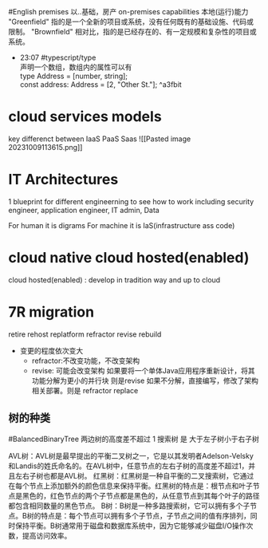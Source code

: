 #English 
premises 以..基础，房产
on-premises capabilities 本地(运行)能力
"Greenfield" 指的是一个全新的项目或系统，没有任何既有的基础设施、代码或限制。
"Brownfield" 相对比，指的是已经存在的、有一定规模和复杂性的项目或系统。
- 23:07 #typescript/type <br>声明一个数组，数组内的属性可以有<br>type Address = \[number, string\];<br>const address: Address = \[2, "Other St."\]; ^a3fbit
# cloud services models
key differenct between IaaS PaaS Saas
![[Pasted image 20231009113615.png]]


# IT Architectures
1 blueprint for different engineerning to see how to work
including security engineer, application engineer, IT admin, Data

For human it is digrams
For machine it is IaS(infrastructure ass code)

# cloud native  cloud hosted(enabled)
 cloud hosted(enabled) : develop in tradition way and up to cloud


# 7R migration
retire 
rehost replatform
refractor revise rebuild
- 变更的程度依次变大 
	- refractor:不改变功能，不改变架构
	- revise: 可能会改变架构
如果要将一个单体Java应用程序重新设计，将其功能分解为更小的并行块 则是revise
如果不分解，直接编写，修改了架构相关部署。则是 refractor
replace

## 树的种类
#BalancedBinaryTree 
两边树的高度差不超过 1
搜索树 是 大于左子树小于右子树

AVL树：AVL树是最早提出的平衡二叉树之一，它是以其发明者Adelson-Velsky和Landis的姓氏命名的。在AVL树中，任意节点的左右子树的高度差不超过1，并且左右子树也都是AVL树。
红黑树：红黑树是一种自平衡的二叉搜索树，它通过在每个节点上添加额外的颜色信息来保持平衡。红黑树的特点是：根节点和叶子节点是黑色的，红色节点的两个子节点都是黑色的，从任意节点到其每个叶子的路径都包含相同数量的黑色节点。
B树：B树是一种多路搜索树，它可以拥有多个子节点。B树的特点是：每个节点可以拥有多个子节点，子节点之间的值有序排列，同时保持平衡。B树通常用于磁盘和数据库系统中，因为它能够减少磁盘I/O操作次数，提高访问效率。